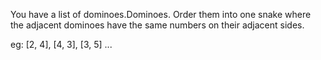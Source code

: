 You have a list of dominoes.Dominoes.
Order them into one snake where the adjacent dominoes have the same numbers
on their adjacent sides.

eg: [2, 4], [4, 3], [3, 5] ...
